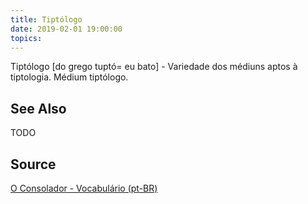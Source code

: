 ```yaml
---
title: Tiptólogo
date: 2019-02-01 19:00:00
topics:
---
```


Tiptólogo [do grego tuptó= eu bato] - Variedade dos médiuns aptos à tiptologia. Médium tiptólogo.
 
## See Also
TODO

## Source
[O Consolador - Vocabulário (pt-BR)](http://www.oconsolador.com.br/linkfixo/vocabulario/principal.html)
